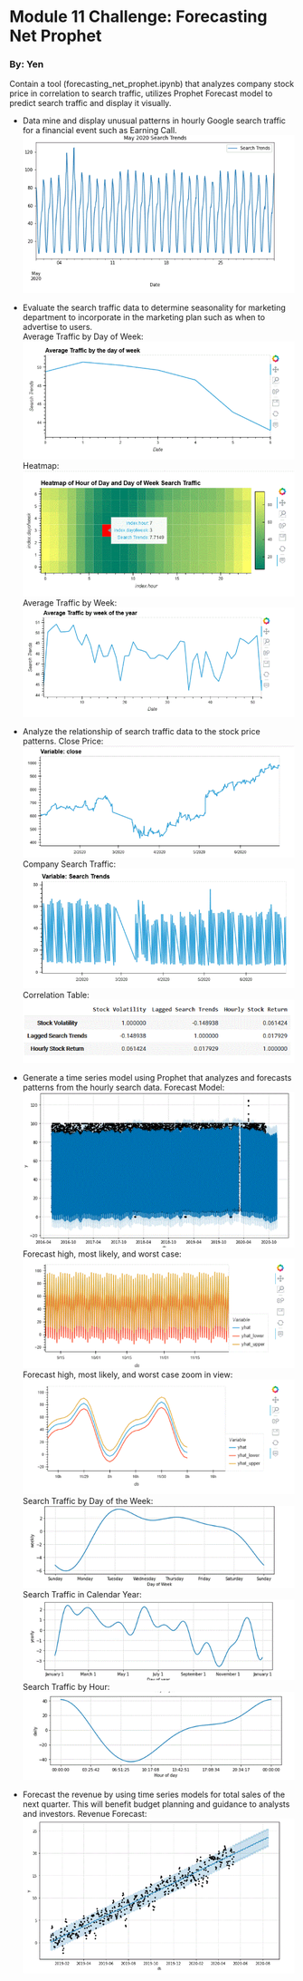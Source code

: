 # Module 11 Challenge: Forecasting Net Prophet
### By: Yen

Contain a tool (forecasting_net_prophet.ipynb) that analyzes company stock price in correlation to search traffic, utilizes Prophet Forecast model to predict search traffic and display it visually. 

-  Data mine and display unusual patterns in hourly Google search traffic for a financial event such as Earning Call.                                                       
![Monthly_Pattern](./Image/Monthly_Search_Trends.GIF)

- Evaluate the search traffic data to determine seasonality for marketing department to incorporate in the marketing plan such as when to advertise to users.                                            
Average Traffic by Day of Week:                   
![AverageTraffic](./Image/AverageTrafficdayofweek.GIF)
Heatmap:                                                 
![Heatmap](./Image/Heatmap.GIF)
Average Traffic by Week:                                     
![Avgweek](./Image/Avgweek.GIF)

- Analyze the relationship of search traffic data to the stock price patterns.
Close Price:            
![ClosePrice](./Image/closeprice.GIF)
Company Search Traffic:                 
![searchtrend](./Image/search%20trends.GIF)
Correlation Table:                             
![correlation](./Image/correlation.GIF)

- Generate a time series model using Prophet that analyzes and forecasts patterns from the hourly search data.
Forecast Model:                        
![forecast4](./Image/forecast4model.GIF)
Forecast high, most likely, and worst case:                             
![forecast4_1](./Image/forecast_trends1.GIF)
Forecast high, most likely, and worst case zoom in view:                    
![forecast4_2](./Image/forecast_trends2.GIF)
Search Traffic by Day of the Week:                        
![forecast4_3](./Image/forecast_trends3.GIF)
Search Traffic in Calendar Year:                         
![forecast4_4](./Image/forecast_trends4.GIF)
Search Traffic by Hour:                                   
![forecast4_5](./Image/forecast_trends5.GIF)


- Forecast the revenue by using time series models for total sales of the next quarter. This will benefit budget planning and guidance to analysts and investors.
Revenue Forecast:
![forecast_5](./Image/forecast_5.GIF)
